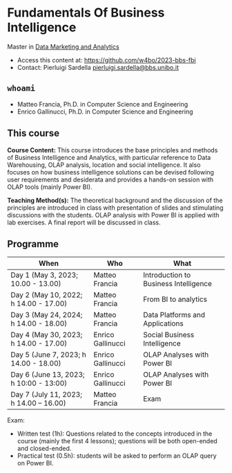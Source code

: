 # Fundamentals Of Business Intelligence

Master in [Data Marketing and Analytics](https://www.bbs.unibo.eu/master-fulltime/data-marketing-and-analytics/)

- Access this content at: https://github.com/w4bo/2023-bbs-fbi
- Contact: Pierluigi Sardella <pierluigi.sardella@bbs.unibo.it>

## `whoami`

- Matteo Francia, Ph.D. in Computer Science and Engineering
- Enrico Gallinucci, Ph.D. in Computer Science and Engineering

## This course

**Course Content:** This course introduces the base principles and methods of Business Intelligence and Analytics, with particular reference to Data Warehousing, OLAP analysis, location and social intelligence. It also focuses on how business intelligence solutions can be devised following user requirements and desiderata and provides a hands-on session with OLAP tools (mainly Power BI).

**Teaching Method(s):** The theoretical background and the discussion of the principles are introduced in class with presentation of slides and stimulating discussions with the students. OLAP analysis with Power BI is applied with lab exercises. A final report will be discussed in class. 

## Programme

| When | Who | What |
| -    | -    | -    |
| Day 1 (May 3, 2023; 10.00 - 13.00)     | Matteo Francia    | Introduction to Business Intelligence |
| Day 2 (May 10, 2022; h 14.00 - 17.00)  | Matteo Francia    | From BI to analytics |
| Day 3 (May 24, 2024; h 14.00 - 18.00)  | Matteo Francia    | Data Platforms and Applications |
| Day 4 (May 30, 2023; h 14.00 - 17.00)  | Enrico Gallinucci | Social Business Intelligence |
| Day 5 (June 7, 2023; h 14.00 - 18.00)  | Enrico Gallinucci | OLAP Analyses with Power BI |
| Day 6 (June 13, 2023; h 10:00 - 13:00) | Enrico Gallinucci | OLAP Analyses with Power BI |
| Day 7 (July 11, 2023; h 14.00 – 16.00) | Matteo Francia    | Exam |

Exam:
- Written test (1h): Questions related to the concepts introduced in the course (mainly the first 4 lessons); questions will be both open-ended and closed-ended. 
- Practical test (0.5h): students will be asked to perform an OLAP query on Power BI.
